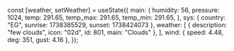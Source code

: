 const [weather, setWeather] = useState({
    main: {
      humidity: 56,
      pressure: 1024,
      temp: 291.65,
      temp_max: 291.65,
      temp_min: 291.65,
    },
    sys: { country: "EG", sunrise: 1738385529, sunset: 1738424073 },
    weather: [
      { description: "few clouds", icon: "02d", id: 801, main: "Clouds" },
    ],
    wind: { speed: 4.48, deg: 351, gust: 4.16 },
  });